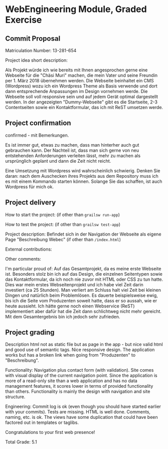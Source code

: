 # WebEngineering Module, Graded Exercise

## Commit Proposal

Matriculation Number: 13-281-654

Project idea short description: 

Als Projekt würde ich wie bereits mit Ihnen angesprochen gerne eine Webseite für die "Chäsi Muri" machen, die mein Vater und seine Freundin per 1. März 2018 übernehmen werden. Die Webseite beinhaltet ein CMS (Wordpress) wozu ich ein Wordpress Theme als Basis verwende und dort dann entsprechende Anpassungen im Design vornehmen werde. Die Webseite soll voll responsive sein und auf jedem Gerät optimal dargestellt werden. In der angezeigten "Dummy-Webseite" gibt es die Startseite, 2-3 Contentseiten sowie ein Kontaktformular, das ich mit ReST umsetzen werde.

## Project confirmation

confirmed - mit Bemerkungen.

Es ist immer gut, etwas zu machen, dass man hinterher auch gut gebrauchen kann.
Der Nachteil ist, dass man sich gerne von neu entstehenden Anforderungen verleiten
lässt, mehr zu machen als ursprünglich geplant und dann die Zeit nicht reicht.

Eine Umsetzung mit Wordpress wird wahrscheinlich schwierig.
Denken Sie daran: nach dem Auschecken ihres Projekts aus dem Repository muss ich es mit einem Kommando starten können.
Solange Sie das schaffen, ist auch Wordpress für mich ok.


## Project delivery 

How to start the project: (if other than `grailsw run-app`)

How to test the project:  (if other than `grailsw test-app`)

Project description: Befindet sich in der Navigation der Webseite als eigene Page "Beschreibung Webec"      (if other than `/index.html`)

External contributions:

Other comments: 

I'm particular proud of:
Auf das Gesamtprojekt, da es meine erste Webseite ist. Besonders stolz bin ich auf das Design, die einzelnen Seitentypen sowie das Kontaktformular, da ich noch nie zuvor mit HTML oder CSS zu tun hatte. Dies war mein erstes Webseitenprojekt und ich habe viel Zeit darin investiert (ca 25 Stunden). Man verliert am Schluss halt viel Zeit bei kleinen Dingen und natürlich beim Problemlösen. Es dauerte beispielsweise ewig, bis ich die Seite vom Produzenten soweit hatte, dass er so aussah, wie er heute aussieht. Ich hätte gerne noch einen Webservice (ReST) implementiert aber dafür hat die Zeit dann schlichtweg nicht mehr gereicht. Mit dem Gesamtergebnis bin ich jedoch sehr zufrieden.

## Project grading 

Description html not as static file but as page in the app - but nice valid html and
good use of semantic tags. Nice responsive design.
The application works but has a broken link when going from "Produzenten" to "Beschreibung".

Functionality:
Navigation plus contact form (with validation). Site comes with visual display of the 
current navigation point. 
Since the application is more of a read-only site than a web application and has no 
data management features, it scores lower in terms of provided functionality than others.
Functionality is mainly the design with navigation and site structure.

Engineering:
Commit log is ok (even though you should have started earlier with your commits).
Tests are missing. HTML is well done. Comments, naming, etc. is ok.
The views have some duplication that could have been factored out in 
templates or taglibs.

Congratulations to your first web presence!

Total Grade: 5.1


